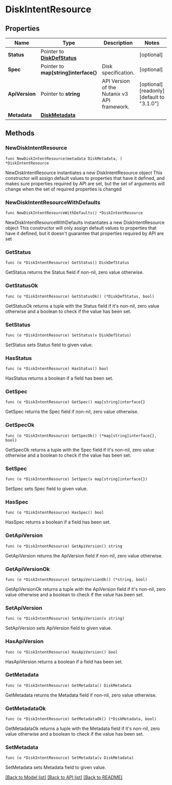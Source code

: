 # DiskIntentResource

## Properties

Name | Type | Description | Notes
------------ | ------------- | ------------- | -------------
**Status** | Pointer to [**DiskDefStatus**](DiskDefStatus.md) |  | [optional] 
**Spec** | Pointer to **map[string]interface{}** | Disk specification. | [optional] 
**ApiVersion** | Pointer to **string** | API Version of the Nutanix v3 API framework. | [optional] [readonly] [default to "3.1.0"]
**Metadata** | [**DiskMetadata**](DiskMetadata.md) |  | 

## Methods

### NewDiskIntentResource

`func NewDiskIntentResource(metadata DiskMetadata, ) *DiskIntentResource`

NewDiskIntentResource instantiates a new DiskIntentResource object
This constructor will assign default values to properties that have it defined,
and makes sure properties required by API are set, but the set of arguments
will change when the set of required properties is changed

### NewDiskIntentResourceWithDefaults

`func NewDiskIntentResourceWithDefaults() *DiskIntentResource`

NewDiskIntentResourceWithDefaults instantiates a new DiskIntentResource object
This constructor will only assign default values to properties that have it defined,
but it doesn't guarantee that properties required by API are set

### GetStatus

`func (o *DiskIntentResource) GetStatus() DiskDefStatus`

GetStatus returns the Status field if non-nil, zero value otherwise.

### GetStatusOk

`func (o *DiskIntentResource) GetStatusOk() (*DiskDefStatus, bool)`

GetStatusOk returns a tuple with the Status field if it's non-nil, zero value otherwise
and a boolean to check if the value has been set.

### SetStatus

`func (o *DiskIntentResource) SetStatus(v DiskDefStatus)`

SetStatus sets Status field to given value.

### HasStatus

`func (o *DiskIntentResource) HasStatus() bool`

HasStatus returns a boolean if a field has been set.

### GetSpec

`func (o *DiskIntentResource) GetSpec() map[string]interface{}`

GetSpec returns the Spec field if non-nil, zero value otherwise.

### GetSpecOk

`func (o *DiskIntentResource) GetSpecOk() (*map[string]interface{}, bool)`

GetSpecOk returns a tuple with the Spec field if it's non-nil, zero value otherwise
and a boolean to check if the value has been set.

### SetSpec

`func (o *DiskIntentResource) SetSpec(v map[string]interface{})`

SetSpec sets Spec field to given value.

### HasSpec

`func (o *DiskIntentResource) HasSpec() bool`

HasSpec returns a boolean if a field has been set.

### GetApiVersion

`func (o *DiskIntentResource) GetApiVersion() string`

GetApiVersion returns the ApiVersion field if non-nil, zero value otherwise.

### GetApiVersionOk

`func (o *DiskIntentResource) GetApiVersionOk() (*string, bool)`

GetApiVersionOk returns a tuple with the ApiVersion field if it's non-nil, zero value otherwise
and a boolean to check if the value has been set.

### SetApiVersion

`func (o *DiskIntentResource) SetApiVersion(v string)`

SetApiVersion sets ApiVersion field to given value.

### HasApiVersion

`func (o *DiskIntentResource) HasApiVersion() bool`

HasApiVersion returns a boolean if a field has been set.

### GetMetadata

`func (o *DiskIntentResource) GetMetadata() DiskMetadata`

GetMetadata returns the Metadata field if non-nil, zero value otherwise.

### GetMetadataOk

`func (o *DiskIntentResource) GetMetadataOk() (*DiskMetadata, bool)`

GetMetadataOk returns a tuple with the Metadata field if it's non-nil, zero value otherwise
and a boolean to check if the value has been set.

### SetMetadata

`func (o *DiskIntentResource) SetMetadata(v DiskMetadata)`

SetMetadata sets Metadata field to given value.



[[Back to Model list]](../README.md#documentation-for-models) [[Back to API list]](../README.md#documentation-for-api-endpoints) [[Back to README]](../README.md)


